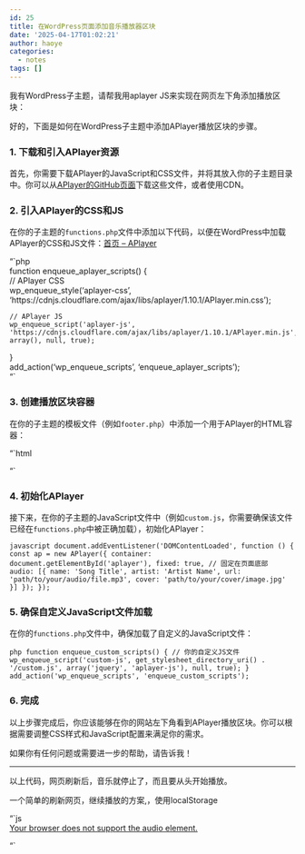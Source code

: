 ```yaml
---
id: 25
title: 在WordPress页面添加音乐播放器区块
date: '2025-04-17T01:02:21'
author: haoye
categories:
  - notes
tags: []
---
```


我有WordPress子主题，请帮我用aplayer JS来实现在网页左下角添加播放区块：

好的，下面是如何在WordPress子主题中添加APlayer播放区块的步骤。

### 1. 下载和引入APlayer资源

首先，你需要下载APlayer的JavaScript和CSS文件，并将其放入你的子主题目录中。你可以从[APlayer的GitHub页面](https://github.com/MoePlayer/APlayer)下载这些文件，或者使用CDN。

### 2. 引入APlayer的CSS和JS

在你的子主题的`functions.php`文件中添加以下代码，以便在WordPress中加载APlayer的CSS和JS文件：[首页 – APlayer](https://aplayer.js.org/#/zh-Hans/?id=cdn)

“\`php\
function enqueue\_aplayer\_scripts() {\
// APlayer CSS\
wp\_enqueue\_style(‘aplayer-css’, ‘https\://cdnjs.cloudflare.com/ajax/libs/aplayer/1.10.1/APlayer.min.css’);

```
// APlayer JS
wp_enqueue_script('aplayer-js', 'https://cdnjs.cloudflare.com/ajax/libs/aplayer/1.10.1/APlayer.min.js', array(), null, true);
```

}\
add\_action(‘wp\_enqueue\_scripts’, ‘enqueue\_aplayer\_scripts’);\
“\`

### 3. 创建播放区块容器

在你的子主题的模板文件（例如`footer.php`）中添加一个用于APlayer的HTML容器：

“\`html

“\`

### 4. 初始化APlayer

接下来，在你的子主题的JavaScript文件中（例如`custom.js`，你需要确保该文件已经在`functions.php`中被正确加载），初始化APlayer：

`javascript
document.addEventListener('DOMContentLoaded', function () {
const ap = new APlayer({
container: document.getElementById('aplayer'),
fixed: true, // 固定在页面底部
audio: [{
name: 'Song Title',
artist: 'Artist Name',
url: 'path/to/your/audio/file.mp3',
cover: 'path/to/your/cover/image.jpg'
}]
});
});`

### 5. 确保自定义JavaScript文件加载

在你的`functions.php`文件中，确保加载了自定义的JavaScript文件：

`php
function enqueue_custom_scripts() {
// 你的自定义JS文件
wp_enqueue_script('custom-js', get_stylesheet_directory_uri() . '/custom.js', array('jquery', 'aplayer-js'), null, true);
}
add_action('wp_enqueue_scripts', 'enqueue_custom_scripts');`

### 6. 完成

以上步骤完成后，你应该能够在你的网站左下角看到APlayer播放区块。你可以根据需要调整CSS样式和JavaScript配置来满足你的需求。

如果你有任何问题或需要进一步的帮助，请告诉我！

***

以上代码，网页刷新后，音乐就停止了，而且要从头开始播放。

一个简单的刷新网页，继续播放的方案,，使用localStorage

“\`js\
[Your browser does not support the audio element.](https://spacexcode.oss-cn-hangzhou.aliyuncs.com/mp3/那女孩对我说.mp3)

“\`
